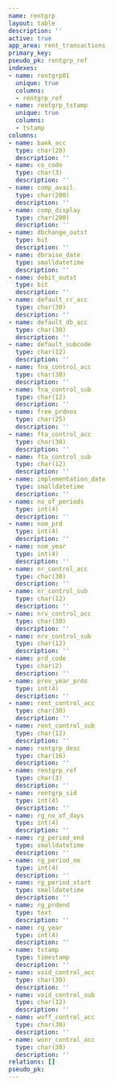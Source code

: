 ```yaml
---
name: rentgrp
layout: table
description: ''
active: true
app_area: rent_transactions
primary_key: 
pseudo_pk: rentgrp_ref
indexes:
- name: rentgrp01
  unique: true
  columns:
  - rentgrp_ref
- name: rentgrp_tstamp
  unique: true
  columns:
  - tstamp
columns:
- name: bank_acc
  type: char(20)
  description: ''
- name: co_code
  type: char(3)
  description: ''
- name: comp_avail
  type: char(200)
  description: ''
- name: comp_display
  type: char(200)
  description: ''
- name: dbchange_outst
  type: bit
  description: ''
- name: dbraise_date
  type: smalldatetime
  description: ''
- name: debit_outst
  type: bit
  description: ''
- name: default_cr_acc
  type: char(30)
  description: ''
- name: default_db_acc
  type: char(30)
  description: ''
- name: default_subcode
  type: char(12)
  description: ''
- name: fna_control_acc
  type: char(30)
  description: ''
- name: fna_control_sub
  type: char(12)
  description: ''
- name: free_prdnos
  type: char(25)
  description: ''
- name: fta_control_acc
  type: char(30)
  description: ''
- name: fta_control_sub
  type: char(12)
  description: ''
- name: implementation_date
  type: smalldatetime
  description: ''
- name: no_of_periods
  type: int(4)
  description: ''
- name: nom_prd
  type: int(4)
  description: ''
- name: nom_year
  type: int(4)
  description: ''
- name: nr_control_acc
  type: char(30)
  description: ''
- name: nr_control_sub
  type: char(12)
  description: ''
- name: nrv_control_acc
  type: char(30)
  description: ''
- name: nrv_control_sub
  type: char(12)
  description: ''
- name: prd_code
  type: char(2)
  description: ''
- name: prev_year_prds
  type: int(4)
  description: ''
- name: rent_control_acc
  type: char(30)
  description: ''
- name: rent_control_sub
  type: char(12)
  description: ''
- name: rentgrp_desc
  type: char(16)
  description: ''
- name: rentgrp_ref
  type: char(3)
  description: ''
- name: rentgrp_sid
  type: int(4)
  description: ''
- name: rg_no_of_days
  type: int(4)
  description: ''
- name: rg_period_end
  type: smalldatetime
  description: ''
- name: rg_period_no
  type: int(4)
  description: ''
- name: rg_period_start
  type: smalldatetime
  description: ''
- name: rg_prdend
  type: text
  description: ''
- name: rg_year
  type: int(4)
  description: ''
- name: tstamp
  type: timestamp
  description: ''
- name: void_control_acc
  type: char(30)
  description: ''
- name: void_control_sub
  type: char(12)
  description: ''
- name: woff_control_acc
  type: char(30)
  description: ''
- name: wonr_control_acc
  type: char(30)
  description: ''
relations: []
pseudo_pk: 
---
```



